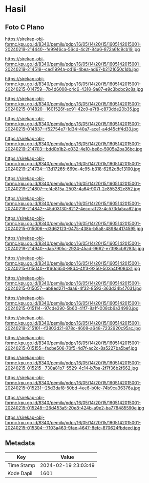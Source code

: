 # Hasil

## Foto C Plano

https://sirekap-obj-formc.kpu.go.id/8340/pemilu/pdpr/16/05/14/20/15/1605142015001-20240219-214440--fe9946ca-56cd-4c2f-84a6-872a6fc9cb19.jpg

https://sirekap-obj-formc.kpu.go.id/8340/pemilu/pdpr/16/05/14/20/15/1605142015001-20240219-214519--ced1994a-cd19-4bea-ad67-b2121650c1db.jpg

https://sirekap-obj-formc.kpu.go.id/8340/pemilu/pdpr/16/05/14/20/15/1605142015001-20240215-014759--7b4d6008-c4c6-4318-9a87-e9c3bcbc9c8a.jpg

https://sirekap-obj-formc.kpu.go.id/8340/pemilu/pdpr/16/05/14/20/15/1605142015001-20240215-014820--1601526f-ac91-42c0-a7f8-c873dde20b35.jpg

https://sirekap-obj-formc.kpu.go.id/8340/pemilu/pdpr/16/05/14/20/15/1605142015001-20240215-014837--f52754e7-1d34-40a7-ace1-a4d45cff4d33.jpg

https://sirekap-obj-formc.kpu.go.id/8340/pemilu/pdpr/16/05/14/20/15/1605142015001-20240219-214703--bdd0b1b2-c032-4e10-be8c-5005a2ba36bc.jpg

https://sirekap-obj-formc.kpu.go.id/8340/pemilu/pdpr/16/05/14/20/15/1605142015001-20240219-214734--13d17265-669d-4c95-b318-6262d8c13100.jpg

https://sirekap-obj-formc.kpu.go.id/8340/pemilu/pdpr/16/05/14/20/15/1605142015001-20240219-214807--cf4c815a-2503-4a64-907f-2c855282e852.jpg

https://sirekap-obj-formc.kpu.go.id/8340/pemilu/pdpr/16/05/14/20/15/1605142015001-20240219-214842--45d03130-8212-4ecc-a123-4c573da5ca82.jpg

https://sirekap-obj-formc.kpu.go.id/8340/pemilu/pdpr/16/05/14/20/15/1605142015001-20240215-015006--d3d62123-0475-438b-b5a8-4898a4174595.jpg

https://sirekap-obj-formc.kpu.go.id/8340/pemilu/pdpr/16/05/14/20/15/1605142015001-20240219-214940--da57905c-2924-45ad-9662-e7398cb9283a.jpg

https://sirekap-obj-formc.kpu.go.id/8340/pemilu/pdpr/16/05/14/20/15/1605142015001-20240215-015040--1f60c650-98d4-4ff3-9250-503a4f909431.jpg

https://sirekap-obj-formc.kpu.go.id/8340/pemilu/pdpr/16/05/14/20/15/1605142015001-20240215-015057--ab8ed271-daa6-4f32-8593-363d34b47031.jpg

https://sirekap-obj-formc.kpu.go.id/8340/pemilu/pdpr/16/05/14/20/15/1605142015001-20240215-015114--97cde390-5b60-41f7-8a1f-008cb6a34993.jpg

https://sirekap-obj-formc.kpu.go.id/8340/pemilu/pdpr/16/05/14/20/15/1605142015001-20240219-215101--f3803d21-878c-4608-a648-7232920c95ac.jpg

https://sirekap-obj-formc.kpu.go.id/8340/pemilu/pdpr/16/05/14/20/15/1605142015001-20240215-015155--facbe506-70f5-4d7f-ac2c-8a5227ba5bef.jpg

https://sirekap-obj-formc.kpu.go.id/8340/pemilu/pdpr/16/05/14/20/15/1605142015001-20240215-015215--730a81b7-5529-4c14-b7ba-2f7f36b2f662.jpg

https://sirekap-obj-formc.kpu.go.id/8340/pemilu/pdpr/16/05/14/20/15/1605142015001-20240215-015231--25d3daf8-50bd-4ee6-b0fc-74b9ca36376a.jpg

https://sirekap-obj-formc.kpu.go.id/8340/pemilu/pdpr/16/05/14/20/15/1605142015001-20240215-015248--26d453a5-20e8-424b-a9e2-ba778485590e.jpg

https://sirekap-obj-formc.kpu.go.id/8340/pemilu/pdpr/16/05/14/20/15/1605142015001-20240215-015304--7103a463-9fae-4647-8efc-870624fbdeed.jpg


## Metadata

| Key        | Value               |
| ---------- | ------------------- |
| Time Stamp | 2024-02-19 23:03:49 |
| Kode Dapil | 1601                |



